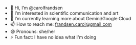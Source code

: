 - 👋 Hi, I’m @carolfrandsen
- 👀 I’m interested in scientific communication and art
- 🌱 I’m currently learning more about Gemini/Google Cloud
- 📫 How to reach me: frandsen.carol@gmail.com
- 😄 Pronouns: she/her
- ⚡ Fun fact: I have no idea what I'm doing

<!---
carolfrandsen/carolfrandsen is a ✨ special ✨ repository because its `README.md` (this file) appears on your GitHub profile.
You can click the Preview link to take a look at your changes.
--->
